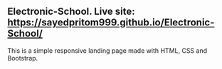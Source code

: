 ## Electronic-School. Live site: https://sayedpritom999.github.io/Electronic-School/

This is a simple responsive landing page made with HTML, CSS and Bootstrap. 

